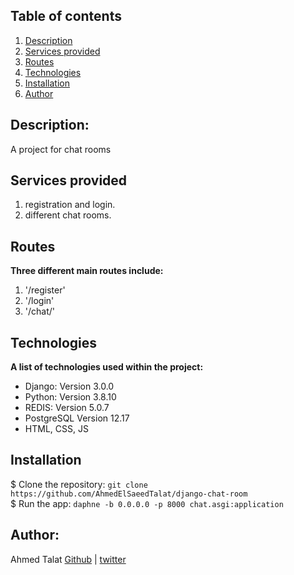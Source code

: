 ## Table of contents
1. [Description](#description)
2. [Services provided](#services-provided)
3. [Routes](#routes)
4. [Technologies](#technologies)
5. [Installation](#installation)
6. [Author](#author)

## Description:
A project for chat rooms

## Services provided
1. registration and login. 
2. different chat rooms. 

## Routes
**Three different main routes include:**  
1. '/register'  
2. '/login'  
3. '/chat/<name of room>'

## Technologies
**A list of technologies used within the project:**  
* Django: Version 3.0.0
* Python: Version 3.8.10 
* REDIS: Version 5.0.7
* PostgreSQL Version 12.17
* HTML, CSS, JS

## Installation
$ Clone the repository: `git clone https://github.com/AhmedElSaeedTalat/django-chat-room`  
$ Run the app: `daphne -b 0.0.0.0 -p 8000 chat.asgi:application`
  

## Author:
Ahmed Talat [Github](https://github.com/AhmedElSaeedTalat) | [twitter](https://twitter.com/AhmedElsaeed105)